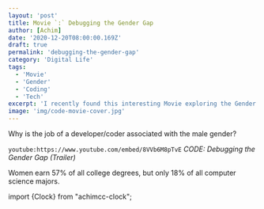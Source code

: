 ```yaml
---
layout: 'post'
title: Movie `:` Debugging the Gender Gap
author: [Achim]
date: '2020-12-20T08:00:00.169Z'
draft: true
permalink: 'debugging-the-gender-gap'
category: 'Digital Life'
tags:
  - 'Movie'
  - 'Gender'
  - 'Coding'
  - 'Tech'
excerpt: 'I recently found this interesting Movie exploring the Gender Gap in Coding. The movie tries to find explanations for the unequal distribution of people working in tech jobs/coding identifying them selfs as a male with respect to female or non-binary people.'
image: 'img/code-movie-cover.jpg'
---
```


Why is the job of a developer/coder associated with the male gender?

`youtube:https://www.youtube.com/embed/8VVb6M8pTvE`
_CODE: Debugging the Gender Gap (Trailer)_

Women earn 57% of all college degrees, but only 18% of all computer science majors.

import {Clock} from "achimcc-clock";

<Clock hours={12} minutes={20} />
